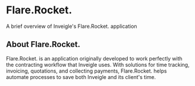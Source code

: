 # Flare.Rocket.
A brief overview of Inveigle's Flare.Rocket. application

## About Flare.Rocket.
Flare.Rocket. is an application originally developed to work perfectly with the contracting workflow that Inveigle uses. With solutions for time tracking, invoicing, quotations, and collecting payments, Flare.Rocket. helps automate processes to save both Inveigle and its client's time.
